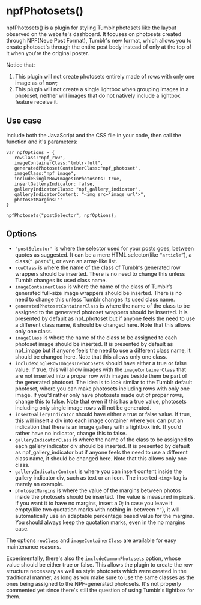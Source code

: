 # npfPhotosets()
npfPhotosets() is a plugin for styling Tumblr photosets like the layout observed on the website's dashboard. It focuses on photosets created through NPF(Neue Post Format), Tumblr's new format, which allows you to create photoset's through the entire post body instead of only at the top of it when you're the original poster.

Notice that:
1. This plugin will not create photosets entirely made of rows with only one image as of now;
2. This plugin will not create a single lightbox when grouping images in a photoset, neither will images that do not natively include a lightbox feature receive it.
## Use case
Include both the JavaScript and the CSS file in your code, then call the function and it's parameters:
```
var npfOptions = {
   rowClass:"npf_row",
   imageContainerClass:"tmblr-full",
   generatedPhotosetContainerClass:"npf_photoset",
   imageClass:"npf_image",
   includeSingleRowImagesInPhotosets: true,
   insertGalleryIndicator: false,
   galleryIndicatorClass: "npf_gallery_indicator",
   galleryIndicatorContent: "<img src='image_url'>",
   photosetMargins:""
}

npfPhotosets("postSelector", npfOptions);
```
## Options
- `"postSelector"` is where the selector used for your posts goes, between quotes as suggested. It can be a mere HTML selector(like `“article”`), a class(`“.posts”`), or even an array-like list.
- `rowClass` is where the name of the class of Tumblr’s generated row wrappers should be inserted. There is no need to change this unless Tumblr changes its used class name.
- `imageContainerClass` is where the name of the class of Tumblr’s generated full-size image wrappers should be inserted. There is no need to change this unless Tumblr changes its used class name.
- `generatedPhotosetContainerClass` is where the name of the class to be assigned to the generated photoset wrappers should be inserted. It is presented by default as npf_photoset but if anyone feels the need to use a different class name, it should be changed here. Note that this allows only one class.
- `imageClass` is where the name of the class to be assigned to each photoset image should be inserted. It is presented by default as npf_image but if anyone feels the need to use a different class name, it should be changed here. Note that this allows only one class.
- `includeSingleRowImagesInPhotosets` should have either a true or false value. If true, this will allow images with the `imageContainerClass` that are not inserted into a proper row with images beside them be part of the generated photoset. The idea is to look similar to the Tumblr default photoset, where you can make photosets including rows with only one image. If you’d rather only have photosets made out of proper rows, change this to false. Note that even if this has a true value, photosets including only single image rows will not be generated.
- `insertGalleryIndicator` should have either a true or false value. If true, this will insert a div into each image container where you can put an indication that there is an image gallery with a lightbox link. If you’d rather have no indicator, change this to false.
- `galleryIndicatorClass` is where the name of the class to be assigned to each gallery indicator div should be inserted. It is presented by default as npf_gallery_indicator but if anyone feels the need to use a different class name, it should be changed here. Note that this allows only one class.
- `galleryIndicatorContent` is where you can insert content inside the gallery indicator div, such as text or an icon. The inserted `<img>` tag is merely an example.
- `photosetMargins` is where the value of the margins between photos inside the photosets should be inserted. The value is measured in pixels. If you want it to have no margins, insert a 0; in case you leave it empty(like two quotation marks with nothing in-between `“”`), it will automatically use an adaptable percentage based value for the margins. You should always keep the quotation marks, even in the no margins case.

The options `rowClass` and `imageContainerClass` are available for easy maintenance reasons.

Experimentally, there's also the `includeCommonPhotosets` option, whose value should be either true or false. This allows the plugin to create the row structure necessary as well as style photosets which were created in the traditional manner, as long as you make sure to use the same classes as the ones being assigned to the NPF-generated photosets. It's not properly commented yet since there's still the question of using Tumblr's lightbox for them.
